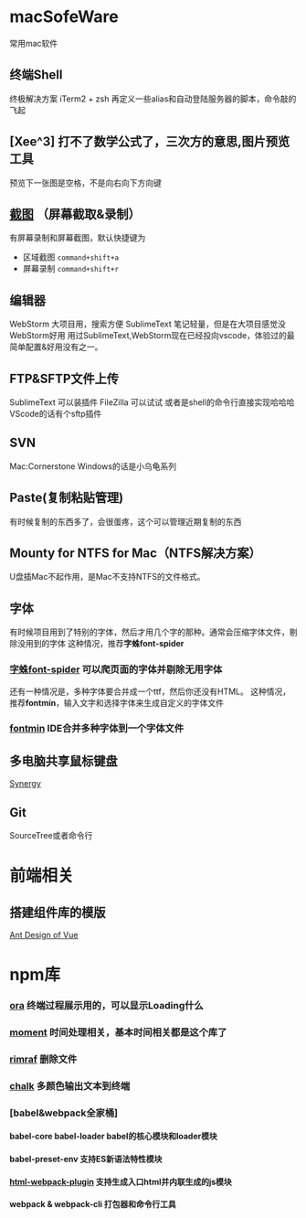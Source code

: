 # macSofeWare
常用mac软件

## 终端Shell
终极解决方案 iTerm2 + zsh
再定义一些alias和自动登陆服务器的脚本，命令敲的飞起

## [Xee^3] 打不了数学公式了，三次方的意思,图片预览工具
预览下一张图是空格，不是向右向下方向键

## [截图](https://itunes.apple.com/cn/app/id1059334054) （屏幕截取&录制）
有屏幕录制和屏幕截图，默认快捷键为
- 区域截图 `command+shift+a`
- 屏幕录制 `command+shift+r`

## 编辑器
WebStorm 大项目用，搜索方便
SublimeText 笔记轻量，但是在大项目感觉没WebStorm好用
用过SublimeText,WebStorm现在已经投向vscode，体验过的最简单配置&好用没有之一。

## FTP&SFTP文件上传
SublimeText 可以装插件
FileZilla 可以试试
或者是shell的命令行直接实现哈哈哈
VScode的话有个sftp插件

## SVN
Mac:Cornerstone
Windows的话是小乌龟系列

## Paste(复制粘贴管理)
有时候复制的东西多了，会很蛋疼，这个可以管理近期复制的东西

## Mounty for NTFS for Mac（NTFS解决方案）
U盘插Mac不起作用，是Mac不支持NTFS的文件格式。

## 字体
有时候项目用到了特别的字体，然后才用几个字的那种。通常会压缩字体文件，剔除没用到的字体
这种情况，推荐**字蛛font-spider**
### [字蛛font-spider](http://font-spider.org/) 可以爬页面的字体并剔除无用字体

还有一种情况是，多种字体要合并成一个ttf，然后你还没有HTML。
这种情况，推荐**fontmin**，输入文字和选择字体来生成自定义的字体文件
### [fontmin](http://ecomfe.github.io/fontmin/#usage) IDE合并多种字体到一个字体文件

## 多电脑共享鼠标键盘
[Synergy](https://symless.com/synergy)

## Git
SourceTree或者命令行

# 前端相关
## 搭建组件库的模版
[Ant Design of Vue](https://tangjinzhou.gitee.io/ant-design-vue/docs/vue/introduce-cn/)

# npm库
### [ora](https://github.com/sindresorhus/ora)  终端过程展示用的，可以显示Loading什么
### [moment](https://github.com/moment/moment) 时间处理相关，基本时间相关都是这个库了
### [rimraf](https://github.com/isaacs/rimraf) 删除文件
### [chalk](https://github.com/chalk/chalk) 多颜色输出文本到终端
### [babel&webpack全家桶]
  #### babel-core babel-loader babel的核心模块和loader模块
  #### babel-preset-env 支持ES新语法特性模块
  #### [html-webpack-plugin](https://github.com/jantimon/html-webpack-plugin) 支持生成入口html并内联生成的js模块
  #### webpack & webpack-cli 打包器和命令行工具

